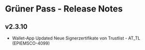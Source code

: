 # Grüner Pass - Release Notes

## v2.3.10
- Wallet-App Updated Neue Signerzertifikate von Trustlist - AT_TL (EPIEMSCO-4099)